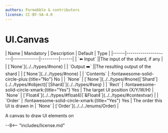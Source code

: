 ```yaml
---
authors: Formabble & contributors
license: CC-BY-SA-4.0
---
```



# UI.Canvas

<div class="sh-parameters" markdown="1">
| Name | Mandatory | Description | Default | Type |
|------|---------------------|-------------|---------|------|
| `⬅️ Input` ||The input of the shard, if any | | [`None`](../../types/#none) |
| `Output ➡️` ||The resulting output of the shard | | [`None`](../../types/#none) |
| `Contents` | :fontawesome-solid-circle-plus:{title="No"} No  |  | `None` | [`None`](../../types/#none)[`Shard`](../../types/#object)[`[Shard]`](../../types/#seq) |
| `Rect` | :fontawesome-solid-circle-xmark:{title="Yes"} Yes  | The target UI position (X/Y/W/H) | `None` | [`Float4`](../../types/#float4)[`&Float4`](../../types/#contextvar) |
| `Order` | :fontawesome-solid-circle-xmark:{title="Yes"} Yes  | The order this UI is drawn in | `None` | [`Order`](../../../enums/Order) |

</div>

A canvas to draw UI elements on

--8<-- "includes/license.md"

